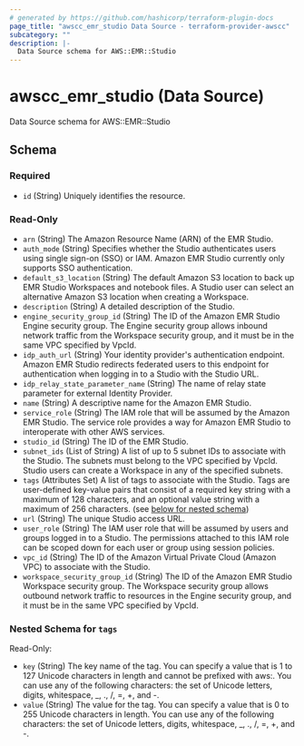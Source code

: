 ```yaml
---
# generated by https://github.com/hashicorp/terraform-plugin-docs
page_title: "awscc_emr_studio Data Source - terraform-provider-awscc"
subcategory: ""
description: |-
  Data Source schema for AWS::EMR::Studio
---
```


# awscc_emr_studio (Data Source)

Data Source schema for AWS::EMR::Studio



<!-- schema generated by tfplugindocs -->
## Schema

### Required

- `id` (String) Uniquely identifies the resource.

### Read-Only

- `arn` (String) The Amazon Resource Name (ARN) of the EMR Studio.
- `auth_mode` (String) Specifies whether the Studio authenticates users using single sign-on (SSO) or IAM. Amazon EMR Studio currently only supports SSO authentication.
- `default_s3_location` (String) The default Amazon S3 location to back up EMR Studio Workspaces and notebook files. A Studio user can select an alternative Amazon S3 location when creating a Workspace.
- `description` (String) A detailed description of the Studio.
- `engine_security_group_id` (String) The ID of the Amazon EMR Studio Engine security group. The Engine security group allows inbound network traffic from the Workspace security group, and it must be in the same VPC specified by VpcId.
- `idp_auth_url` (String) Your identity provider's authentication endpoint. Amazon EMR Studio redirects federated users to this endpoint for authentication when logging in to a Studio with the Studio URL.
- `idp_relay_state_parameter_name` (String) The name of relay state parameter for external Identity Provider.
- `name` (String) A descriptive name for the Amazon EMR Studio.
- `service_role` (String) The IAM role that will be assumed by the Amazon EMR Studio. The service role provides a way for Amazon EMR Studio to interoperate with other AWS services.
- `studio_id` (String) The ID of the EMR Studio.
- `subnet_ids` (List of String) A list of up to 5 subnet IDs to associate with the Studio. The subnets must belong to the VPC specified by VpcId. Studio users can create a Workspace in any of the specified subnets.
- `tags` (Attributes Set) A list of tags to associate with the Studio. Tags are user-defined key-value pairs that consist of a required key string with a maximum of 128 characters, and an optional value string with a maximum of 256 characters. (see [below for nested schema](#nestedatt--tags))
- `url` (String) The unique Studio access URL.
- `user_role` (String) The IAM user role that will be assumed by users and groups logged in to a Studio. The permissions attached to this IAM role can be scoped down for each user or group using session policies.
- `vpc_id` (String) The ID of the Amazon Virtual Private Cloud (Amazon VPC) to associate with the Studio.
- `workspace_security_group_id` (String) The ID of the Amazon EMR Studio Workspace security group. The Workspace security group allows outbound network traffic to resources in the Engine security group, and it must be in the same VPC specified by VpcId.

<a id="nestedatt--tags"></a>
### Nested Schema for `tags`

Read-Only:

- `key` (String) The key name of the tag. You can specify a value that is 1 to 127 Unicode characters in length and cannot be prefixed with aws:. You can use any of the following characters: the set of Unicode letters, digits, whitespace, _, ., /, =, +, and -.
- `value` (String) The value for the tag. You can specify a value that is 0 to 255 Unicode characters in length. You can use any of the following characters: the set of Unicode letters, digits, whitespace, _, ., /, =, +, and -.
